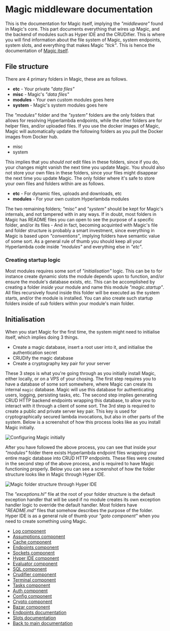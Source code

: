 
# Magic middleware documentation

This is the documentation for Magic itself, implying the _"middleware"_ found in Magic's core.
This part documents everything that wires up Magic, and the backend of modules
such as Hyper IDE and the CRUDifier. This is where you will find information about the file system
of Magic, system endpoints, system slots, and everything that makes Magic _"tick"_. This is hence
the documentation of [Magic itself](https://github.com/polterguy/magic).

## File structure

There are 4 primary folders in Magic, these are as follows.

* __etc__ - Your private _"data files"_
* __misc__ - Magic's _"data files"_
* __modules__ - Your own custom modules goes here
* __system__ - Magic's system modules goes here

The _"modules"_ folder and the _"system"_ folders are the only folders that allows for resolving Hyperlambda
endpoints, while the other folders are for helper files, and/or uploaded files. If you use the docker images
of Magic, Magic will automatically update the following folders as you pull the Docker images from Docker hub.

* misc
* system

This implies that you _should not_ edit files in these folders, since if you do, your changes might vanish
the next time you update Magic. You should also not store your own files in these folders, since your files
might disappear the next time you update Magic. The only folder where it's safe to store your own files
and folders within are as follows.

* __etc__ - For dynamic files, uploads and downloads, etc
* __modules__ - For your own custom Hyperlambda modules

The two remaining folders; _"misc"_ and _"system"_ should be kept for Magic's internals, and not tampered
with in any ways. If in doubt, most folders in Magic has README files you can open to see the purpose
of a specific folder, and/or its files - And in fact, becoming acquinted with Magic's file and folder 
structure is probably a smart investment, since everything in Magic is based upon _"conventions"_, implying
folders have semantic value of some sort. As a general rule of thumb you should keep all your Hyperlambda
code inside _"modules"_ and everything else in _"etc"_.

### Creating startup logic

Most modules requires some sort of _"initialisation"_ logic. This can be to for instance create dynamic slots
the module depends upon to function, and/or ensure the module's database exists, etc. This can be accomplished
by creating a folder _inside_ your module and name this module _"magic.startup"_. All files recursively found
inside this folder will be executed as the system starts, and/or the module is installed. You can also create
such startup folders inside of _sub_ folders within your module's main folder.

## Initialisation

When you start Magic for the first time, the system might need to initialise itself, which implies doing 3
things.

* Create a magic database, insert a root user into it, and initialise the authentication secret
* CRUDify the magic database
* Create a cryptography key pair for your server

These 3 steps is what you're going through as you initially install Magic, either locally, or on
a VPS of your chosing. The first step requires you to have a database of some sort somewhere, where
Magic can create its internal `magic` database. Magic will use this database for authenticating users,
logging, persisting tasks, etc.
The second step implies generating CRUD HTTP backend endpoints wrapping this database, to allow
you to interact with it through a client of some sort. The 3rd step is required to create a
public and private server key pair. This key is used for cryptographically secured lambda
invocations, but also in other parts of the system. Below is a screenshot of how this process
looks like as you install Magic initially.

![Configuring Magic initially](https://raw.githubusercontent.com/polterguy/polterguy.github.io/master/images/configuring-magic.jpg)

After you have followed the above process, you can see that inside your _"modules"_ folder there
exists Hyperlambda endpoint files wrapping your entire magic database into CRUD HTTP endpoints.
These files were created in the second step of the above process, and is required to have Magic
functioning properly. Below you can see a screenshot of how the folder structure looks like in
Magic through Hyper IDE.

![Magic folder structure through Hyper IDE](https://raw.githubusercontent.com/polterguy/polterguy.github.io/master/images/folder-structure.jpg)

The _"exceptions.hl"_ file at the root of your folder structure is the default exception handler
that will be used if no module creates its own exception handler logic to override the default handler.
Most folders have _"README.md"_ files that somehow describes the purpose of the folder. Hyper IDE
is as a general rule of thumb your _"goto component"_ when you need to create something using Magic.

* [Log component](/documentation/magic/components/log/)
* [Assumptions component](/documentation/magic/components/assumptions/)
* [Cache component](/documentation/magic/components/cache/)
* [Endpoints component](/documentation/magic/components/endpoints/)
* [Sockets component](/documentation/magic/components/sockets/)
* [Hyper IDE component](/documentation/magic/components/hyper-ide/)
* [Evaluator component](/documentation/magic/components/evaluator/)
* [SQL component](/documentation/magic/components/sql/)
* [Crudifier component](/documentation/magic/components/crudifier/)
* [Terminal component](/documentation/magic/components/terminal/)
* [Tasks component](/documentation/magic/components/tasks/)
* [Auth component](/documentation/magic/components/auth/)
* [Config component](/documentation/magic/components/config/)
* [Crypto component](/documentation/magic/components/crypto/)
* [Bazar component](/documentation/magic/components/bazar/)
* [Endpoints documentation](/documentation/magic/endpoints/)
* [Slots documentation](/documentation/magic/slots/)
* [Back to main documentation](/documentation/)
